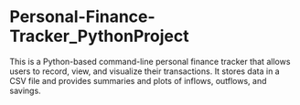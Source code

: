 # Personal-Finance-Tracker_PythonProject
This is a Python-based command-line personal finance tracker that allows users to record, view, and visualize their transactions. It stores data in a CSV file and provides summaries and plots of inflows, outflows, and savings.
